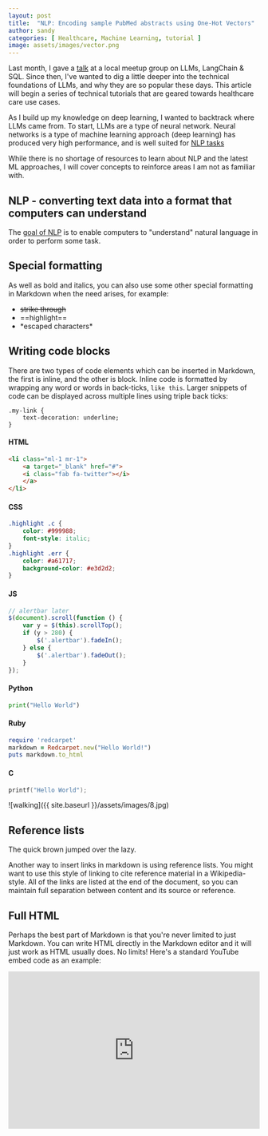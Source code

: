 ```yaml
---
layout: post
title:  "NLP: Encoding sample PubMed abstracts using One-Hot Vectors"
author: sandy
categories: [ Healthcare, Machine Learning, tutorial ]
image: assets/images/vector.png
---
```

Last month, I gave a [talk](https://www.meetup.com/new-jersey-sql-data-platform-user-group/events/294231326/) at a local meetup group 
on LLMs, LangChain & SQL.  Since then, I've wanted to dig a little deeper into the technical foundations of LLMs, and why they are so popular these days.  This article will begin a series of technical tutorials that are geared towards healthcare care use cases.  

As I build up my knowledge on deep learning, I wanted to backtrack where LLMs came from.  To start, LLMs are a type of neural network.  Neural networks is a type of machine learning approach (deep learning) has produced very high performance, and is well suited for [NLP tasks](https://web.stanford.edu/class/archive/cs/cs224n/cs224n.1204/#:~:text=In%20recent%20years%2C%20deep%20learning%20%28or%20neural%20network%29,that%20do%20not%20require%20traditional%2C%20task-specific%20feature%20engineering)

While there is no shortage of resources to learn about NLP and the latest ML approaches, I will cover concepts to reinforce areas I am not as familiar with.

## NLP - converting text data into a format that computers can understand

The [goal of NLP](https://web.stanford.edu/class/cs224n/readings/cs224n-2019-notes01-wordvecs1.pdf) is to enable computers to "understand" natural language in order to perform some task.

## Special formatting

As well as bold and italics, you can also use some other special formatting in Markdown when the need arises, for example:

+ ~~strike through~~
+ ==highlight==
+ \*escaped characters\*


## Writing code blocks

There are two types of code elements which can be inserted in Markdown, the first is inline, and the other is block. Inline code is formatted by wrapping any word or words in back-ticks, `like this`. Larger snippets of code can be displayed across multiple lines using triple back ticks:

```
.my-link {
    text-decoration: underline;
}
```

#### HTML

```html
<li class="ml-1 mr-1">
    <a target="_blank" href="#">
    <i class="fab fa-twitter"></i>
    </a>
</li>
```

#### CSS

```css
.highlight .c {
    color: #999988;
    font-style: italic; 
}
.highlight .err {
    color: #a61717;
    background-color: #e3d2d2; 
}
```

#### JS

```js
// alertbar later
$(document).scroll(function () {
    var y = $(this).scrollTop();
    if (y > 280) {
        $('.alertbar').fadeIn();
    } else {
        $('.alertbar').fadeOut();
    }
});
```

#### Python

```python
print("Hello World")
```

#### Ruby

```ruby
require 'redcarpet'
markdown = Redcarpet.new("Hello World!")
puts markdown.to_html
```

#### C

```c
printf("Hello World");
```




![walking]({{ site.baseurl }}/assets/images/8.jpg)

## Reference lists

The quick brown jumped over the lazy.

Another way to insert links in markdown is using reference lists. You might want to use this style of linking to cite reference material in a Wikipedia-style. All of the links are listed at the end of the document, so you can maintain full separation between content and its source or reference.

## Full HTML

Perhaps the best part of Markdown is that you're never limited to just Markdown. You can write HTML directly in the Markdown editor and it will just work as HTML usually does. No limits! Here's a standard YouTube embed code as an example:

<p><iframe style="width:100%;" height="315" src="https://www.youtube.com/embed/Cniqsc9QfDo?rel=0&amp;showinfo=0" frameborder="0" allowfullscreen></iframe></p>
